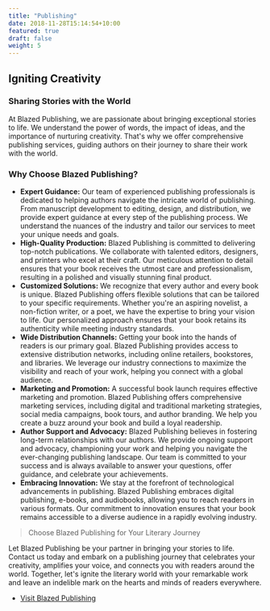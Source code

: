 ```yaml
---
title: "Publishing"
date: 2018-11-28T15:14:54+10:00
featured: true
draft: false
weight: 5
---
```


## Igniting Creativity
### Sharing Stories with the World

At Blazed Publishing, we are passionate about bringing exceptional stories to life. We understand the power of words, the impact of ideas, and the importance of nurturing creativity. That's why we offer comprehensive publishing services, guiding authors on their journey to share their work with the world.

### Why Choose Blazed Publishing?
- **Expert Guidance:** Our team of experienced publishing professionals is dedicated to helping authors navigate the intricate world of publishing. From manuscript development to editing, design, and distribution, we provide expert guidance at every step of the publishing process. We understand the nuances of the industry and tailor our services to meet your unique needs and goals.
- **High-Quality Production:** Blazed Publishing is committed to delivering top-notch publications. We collaborate with talented editors, designers, and printers who excel at their craft. Our meticulous attention to detail ensures that your book receives the utmost care and professionalism, resulting in a polished and visually stunning final product.
- **Customized Solutions:** We recognize that every author and every book is unique. Blazed Publishing offers flexible solutions that can be tailored to your specific requirements. Whether you're an aspiring novelist, a non-fiction writer, or a poet, we have the expertise to bring your vision to life. Our personalized approach ensures that your book retains its authenticity while meeting industry standards.
- **Wide Distribution Channels:** Getting your book into the hands of readers is our primary goal. Blazed Publishing provides access to extensive distribution networks, including online retailers, bookstores, and libraries. We leverage our industry connections to maximize the visibility and reach of your work, helping you connect with a global audience.
- **Marketing and Promotion:** A successful book launch requires effective marketing and promotion. Blazed Publishing offers comprehensive marketing services, including digital and traditional marketing strategies, social media campaigns, book tours, and author branding. We help you create a buzz around your book and build a loyal readership.
- **Author Support and Advocacy:** Blazed Publishing believes in fostering long-term relationships with our authors. We provide ongoing support and advocacy, championing your work and helping you navigate the ever-changing publishing landscape. Our team is committed to your success and is always available to answer your questions, offer guidance, and celebrate your achievements.
- **Embracing Innovation:** We stay at the forefront of technological advancements in publishing. Blazed Publishing embraces digital publishing, e-books, and audiobooks, allowing you to reach readers in various formats. Our commitment to innovation ensures that your book remains accessible to a diverse audience in a rapidly evolving industry.

> Choose Blazed Publishing for Your Literary Journey

Let Blazed Publishing be your partner in bringing your stories to life. Contact us today and embark on a publishing journey that celebrates your creativity, amplifies your voice, and connects you with readers around the world. Together, let's ignite the literary world with your remarkable work and leave an indelible mark on the hearts and minds of readers everywhere.

* [Visit Blazed Publishing](https://blazed.xyz/)
